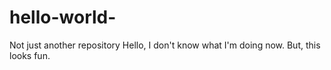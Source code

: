 # hello-world-
Not just another repository 
Hello, I don't know what I'm doing now.
But, this looks fun. 

